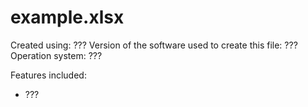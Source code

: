 # example.xlsx

Created using: ???
Version of the software used to create this file: ???
Operation system: ???

Features included:

- ???
